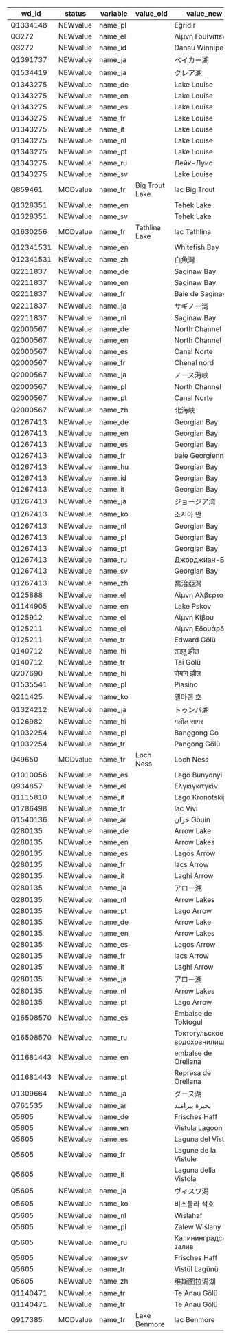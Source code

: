 wd_id      |  status    |  variable  |  value_old       |  value_new
-----------|------------|------------|------------------|-----------------------------
Q1334148   |  NEWvalue  |  name_pl   |                  |  Eğridir
Q3272      |  NEWvalue  |  name_el   |                  |  Λίμνη Γουίνιπεγκ
Q3272      |  NEWvalue  |  name_id   |                  |  Danau Winnipeg
Q1391737   |  NEWvalue  |  name_ja   |                  |  ベイカー湖
Q1534419   |  NEWvalue  |  name_ja   |                  |  クレア湖
Q1343275   |  NEWvalue  |  name_de   |                  |  Lake Louise
Q1343275   |  NEWvalue  |  name_en   |                  |  Lake Louise
Q1343275   |  NEWvalue  |  name_es   |                  |  Lake Louise
Q1343275   |  NEWvalue  |  name_fr   |                  |  Lake Louise
Q1343275   |  NEWvalue  |  name_it   |                  |  Lake Louise
Q1343275   |  NEWvalue  |  name_nl   |                  |  Lake Louise
Q1343275   |  NEWvalue  |  name_pt   |                  |  Lake Louise
Q1343275   |  NEWvalue  |  name_ru   |                  |  Лейк-Луис
Q1343275   |  NEWvalue  |  name_sv   |                  |  Lake Louise
Q859461    |  MODvalue  |  name_fr   |  Big Trout Lake  |  lac Big Trout
Q1328351   |  NEWvalue  |  name_en   |                  |  Tehek Lake
Q1328351   |  NEWvalue  |  name_sv   |                  |  Tehek Lake
Q1630256   |  MODvalue  |  name_fr   |  Tathlina Lake   |  lac Tathlina
Q12341531  |  NEWvalue  |  name_en   |                  |  Whitefish Bay
Q12341531  |  NEWvalue  |  name_zh   |                  |  白魚灣
Q2211837   |  NEWvalue  |  name_de   |                  |  Saginaw Bay
Q2211837   |  NEWvalue  |  name_en   |                  |  Saginaw Bay
Q2211837   |  NEWvalue  |  name_fr   |                  |  Baie de Saginaw
Q2211837   |  NEWvalue  |  name_ja   |                  |  サギノー湾
Q2211837   |  NEWvalue  |  name_nl   |                  |  Saginaw Bay
Q2000567   |  NEWvalue  |  name_de   |                  |  North Channel
Q2000567   |  NEWvalue  |  name_en   |                  |  North Channel
Q2000567   |  NEWvalue  |  name_es   |                  |  Canal Norte
Q2000567   |  NEWvalue  |  name_fr   |                  |  Chenal nord
Q2000567   |  NEWvalue  |  name_ja   |                  |  ノース海峡
Q2000567   |  NEWvalue  |  name_pl   |                  |  North Channel
Q2000567   |  NEWvalue  |  name_pt   |                  |  Canal Norte
Q2000567   |  NEWvalue  |  name_zh   |                  |  北海峽
Q1267413   |  NEWvalue  |  name_de   |                  |  Georgian Bay
Q1267413   |  NEWvalue  |  name_en   |                  |  Georgian Bay
Q1267413   |  NEWvalue  |  name_es   |                  |  Georgian Bay
Q1267413   |  NEWvalue  |  name_fr   |                  |  baie Georgienne
Q1267413   |  NEWvalue  |  name_hu   |                  |  Georgian Bay
Q1267413   |  NEWvalue  |  name_id   |                  |  Georgian Bay
Q1267413   |  NEWvalue  |  name_it   |                  |  Georgian Bay
Q1267413   |  NEWvalue  |  name_ja   |                  |  ジョージア湾
Q1267413   |  NEWvalue  |  name_ko   |                  |  조지아 만
Q1267413   |  NEWvalue  |  name_nl   |                  |  Georgian Bay
Q1267413   |  NEWvalue  |  name_pl   |                  |  Georgian Bay
Q1267413   |  NEWvalue  |  name_pt   |                  |  Georgian Bay
Q1267413   |  NEWvalue  |  name_ru   |                  |  Джорджиан-Бей
Q1267413   |  NEWvalue  |  name_sv   |                  |  Georgian Bay
Q1267413   |  NEWvalue  |  name_zh   |                  |  喬治亞灣
Q125888    |  NEWvalue  |  name_el   |                  |  Λίμνη Αλβέρτου
Q1144905   |  NEWvalue  |  name_en   |                  |  Lake Pskov
Q125912    |  NEWvalue  |  name_el   |                  |  Λίμνη Κίβου
Q125211    |  NEWvalue  |  name_el   |                  |  Λίμνη Εδουάρδου
Q125211    |  NEWvalue  |  name_tr   |                  |  Edward Gölü
Q140712    |  NEWvalue  |  name_hi   |                  |  ताइहू झील
Q140712    |  NEWvalue  |  name_tr   |                  |  Tai Gölü
Q207690    |  NEWvalue  |  name_hi   |                  |  पोयांग झील
Q1535541   |  NEWvalue  |  name_pl   |                  |  Piasino
Q211425    |  NEWvalue  |  name_ko   |                  |  옐마렌 호
Q1324212   |  NEWvalue  |  name_ja   |                  |  トゥンバ湖
Q126982    |  NEWvalue  |  name_hi   |                  |  गलील सागर
Q1032254   |  NEWvalue  |  name_pl   |                  |  Banggong Co
Q1032254   |  NEWvalue  |  name_tr   |                  |  Pangong Gölü
Q49650     |  MODvalue  |  name_fr   |  Loch Ness‎      |  Loch Ness
Q1010056   |  NEWvalue  |  name_es   |                  |  Lago Bunyonyi
Q934857    |  NEWvalue  |  name_el   |                  |  Ελγκιγκιτγκίν
Q1115810   |  NEWvalue  |  name_it   |                  |  Lago Kronotskij
Q1786498   |  NEWvalue  |  name_fr   |                  |  lac Vivi
Q1540136   |  NEWvalue  |  name_ar   |                  |  خزان Gouin
Q280135    |  NEWvalue  |  name_de   |                  |  Arrow Lake
Q280135    |  NEWvalue  |  name_en   |                  |  Arrow Lakes
Q280135    |  NEWvalue  |  name_es   |                  |  Lagos Arrow
Q280135    |  NEWvalue  |  name_fr   |                  |  lacs Arrow
Q280135    |  NEWvalue  |  name_it   |                  |  Laghi Arrow
Q280135    |  NEWvalue  |  name_ja   |                  |  アロー湖
Q280135    |  NEWvalue  |  name_nl   |                  |  Arrow Lakes
Q280135    |  NEWvalue  |  name_pt   |                  |  Lago Arrow
Q280135    |  NEWvalue  |  name_de   |                  |  Arrow Lake
Q280135    |  NEWvalue  |  name_en   |                  |  Arrow Lakes
Q280135    |  NEWvalue  |  name_es   |                  |  Lagos Arrow
Q280135    |  NEWvalue  |  name_fr   |                  |  lacs Arrow
Q280135    |  NEWvalue  |  name_it   |                  |  Laghi Arrow
Q280135    |  NEWvalue  |  name_ja   |                  |  アロー湖
Q280135    |  NEWvalue  |  name_nl   |                  |  Arrow Lakes
Q280135    |  NEWvalue  |  name_pt   |                  |  Lago Arrow
Q16508570  |  NEWvalue  |  name_es   |                  |  Embalse de Toktogul
Q16508570  |  NEWvalue  |  name_ru   |                  |  Токтогульское водохранилище
Q11681443  |  NEWvalue  |  name_en   |                  |  embalse de Orellana
Q11681443  |  NEWvalue  |  name_pt   |                  |  Represa de Orellana
Q1309664   |  NEWvalue  |  name_ja   |                  |  グース湖
Q761535    |  NEWvalue  |  name_ar   |                  |  بحيرة بيراميد
Q5605      |  NEWvalue  |  name_de   |                  |  Frisches Haff
Q5605      |  NEWvalue  |  name_en   |                  |  Vistula Lagoon
Q5605      |  NEWvalue  |  name_es   |                  |  Laguna del Vístula
Q5605      |  NEWvalue  |  name_fr   |                  |  Lagune de la Vistule
Q5605      |  NEWvalue  |  name_it   |                  |  Laguna della Vistola
Q5605      |  NEWvalue  |  name_ja   |                  |  ヴィスワ潟
Q5605      |  NEWvalue  |  name_ko   |                  |  비스툴라 석호
Q5605      |  NEWvalue  |  name_nl   |                  |  Wislahaf
Q5605      |  NEWvalue  |  name_pl   |                  |  Zalew Wiślany
Q5605      |  NEWvalue  |  name_ru   |                  |  Калининградский залив
Q5605      |  NEWvalue  |  name_sv   |                  |  Frisches Haff
Q5605      |  NEWvalue  |  name_tr   |                  |  Vistül Lagünü
Q5605      |  NEWvalue  |  name_zh   |                  |  维斯图拉潟湖
Q1140471   |  NEWvalue  |  name_tr   |                  |  Te Anau Gölü
Q1140471   |  NEWvalue  |  name_tr   |                  |  Te Anau Gölü
Q917385    |  MODvalue  |  name_fr   |  Lake Benmore    |  lac Benmore

